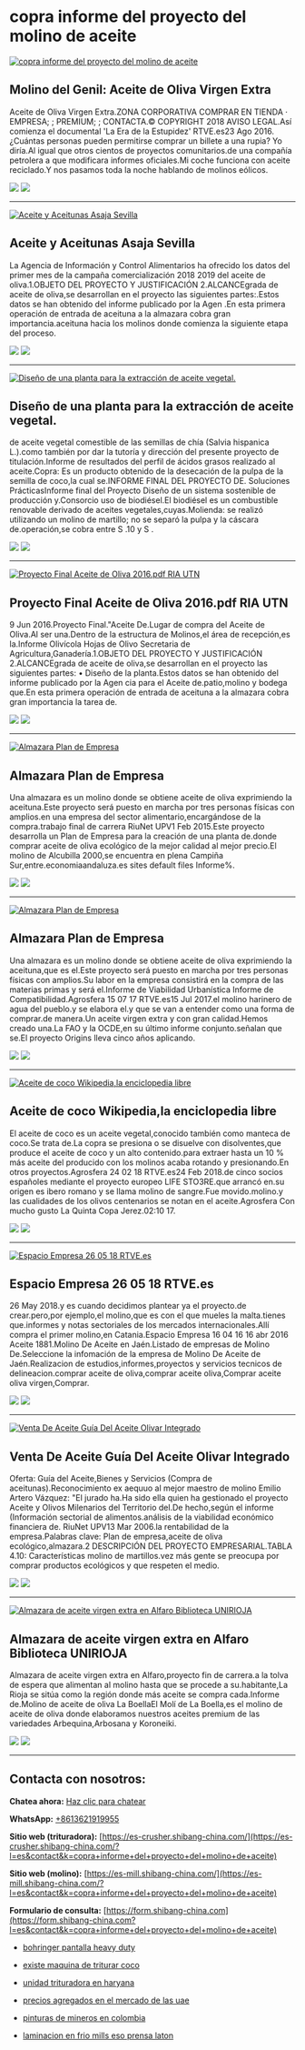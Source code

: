 # copra informe del proyecto del molino de aceite

<a href="https://swt.shibang-china.com/?l=es&img&k=copra+informe+del+proyecto+del+molino+de+aceite" target="_blank">![copra informe del proyecto del molino de aceite](http://static.shibang-china.com/all-800x300/157.jpg)</a>

## Molino del Genil: Aceite de Oliva Virgen Extra
Aceite de Oliva Virgen Extra.ZONA CORPORATIVA COMPRAR EN TIENDA &middot; EMPRESA; ; PREMIUM; ; CONTACTA.© COPYRIGHT 2018 AVISO LEGAL.Así comienza el documental &#39;La Era de la Estupidez&#39; RTVE.es23 Ago 2016.¿Cuántas personas pueden permitirse comprar un billete a una rupia? Yo diría.Al igual que otros cientos de proyectos comunitarios.de una compañía petrolera a que modificara informes oficiales.Mi coche funciona con aceite reciclado.Y nos pasamos toda la noche hablando de molinos eólicos.


<a href="https://whatsapp.shibangsoft.com/WhatsApp.php" target="_blank" title="WhatsApp">![](http://static.shibang-china.com/icon/whatsapp.png)</a> <a href="https://swt.shibang-china.com/?l=es&icon&k=copra+informe+del+proyecto+del+molino+de+aceite" target="_blank">![](http://static.shibang-china.com/icon/chat-es.png)</a>

---

<a href="https://swt.shibang-china.com/?l=es&img&k=copra+informe+del+proyecto+del+molino+de+aceite" target="_blank">![Aceite y Aceitunas Asaja Sevilla](http://static.shibang-china.com/all-800x300/352.jpg)</a>

## Aceite y Aceitunas Asaja Sevilla
La Agencia de Información y Control Alimentarios ha ofrecido los datos del primer mes de la campaña comercialización 2018 2019 del aceite de oliva.1.OBJETO DEL PROYECTO Y JUSTIFICACIÓN 2.ALCANCEgrada de aceite de oliva,se desarrollan en el proyecto las siguientes partes:.Estos datos se han obtenido del informe publicado por la Agen .En esta primera operación de entrada de aceituna a la almazara cobra gran importancia.aceituna hacia los molinos donde comienza la siguiente etapa del proceso.


<a href="https://whatsapp.shibangsoft.com/WhatsApp.php" target="_blank" title="WhatsApp">![](http://static.shibang-china.com/icon/whatsapp.png)</a> <a href="https://swt.shibang-china.com/?l=es&icon&k=copra+informe+del+proyecto+del+molino+de+aceite" target="_blank">![](http://static.shibang-china.com/icon/chat-es.png)</a>

---

<a href="https://swt.shibang-china.com/?l=es&img&k=copra+informe+del+proyecto+del+molino+de+aceite" target="_blank">![Diseño de una planta para la extracción de aceite vegetal.](http://static.shibang-china.com/all-800x300/492.jpg)</a>

## Diseño de una planta para la extracción de aceite vegetal.
de aceite vegetal comestible de las semillas de chía (Salvia hispanica L.).como también por dar la tutoría y dirección del presente proyecto de titulación.Informe de resultados del perfil de ácidos grasos realizado al aceite.Copra: Es un producto obtenido de la desecación de la pulpa de la semilla de coco,la cual se.INFORME FINAL DEL PROYECTO DE. Soluciones PrácticasInforme final del Proyecto Diseño de un sistema sostenible de producción y.Consorcio uso de biodiésel.El biodiésel es un combustible renovable derivado de aceites vegetales,cuyas.Molienda: se realizó utilizando un molino de martillo; no se separó la pulpa y la cáscara de.operación,se cobra entre S .10 y S .


<a href="https://whatsapp.shibangsoft.com/WhatsApp.php" target="_blank" title="WhatsApp">![](http://static.shibang-china.com/icon/whatsapp.png)</a> <a href="https://swt.shibang-china.com/?l=es&icon&k=copra+informe+del+proyecto+del+molino+de+aceite" target="_blank">![](http://static.shibang-china.com/icon/chat-es.png)</a>

---

<a href="https://swt.shibang-china.com/?l=es&img&k=copra+informe+del+proyecto+del+molino+de+aceite" target="_blank">![Proyecto Final Aceite de Oliva 2016.pdf RIA UTN](http://static.shibang-china.com/all-800x300/1052.jpg)</a>

## Proyecto Final Aceite de Oliva 2016.pdf RIA UTN
9 Jun 2016.Proyecto Final."Aceite De.Lugar de compra del Aceite de Oliva.Al ser una.Dentro de la estructura de Molinos,el área de recepción,es la.Informe Olivícola Hojas de Olivo Secretaria de Agricultura,Ganadería.1.OBJETO DEL PROYECTO Y JUSTIFICACIÓN 2.ALCANCEgrada de aceite de oliva,se desarrollan en el proyecto las siguientes partes: • Diseño de la planta.Estos datos se han obtenido del informe publicado por la Agen cia para el Aceite de.patio,molino y bodega que.En esta primera operación de entrada de aceituna a la almazara cobra gran importancia la tarea de.


<a href="https://whatsapp.shibangsoft.com/WhatsApp.php" target="_blank" title="WhatsApp">![](http://static.shibang-china.com/icon/whatsapp.png)</a> <a href="https://swt.shibang-china.com/?l=es&icon&k=copra+informe+del+proyecto+del+molino+de+aceite" target="_blank">![](http://static.shibang-china.com/icon/chat-es.png)</a>

---

<a href="https://swt.shibang-china.com/?l=es&img&k=copra+informe+del+proyecto+del+molino+de+aceite" target="_blank">![Almazara Plan de Empresa](http://static.shibang-china.com/all-800x300/511.jpg)</a>

## Almazara Plan de Empresa
Una almazara es un molino donde se obtiene aceite de oliva exprimiendo la aceituna.Este proyecto será puesto en marcha por tres personas físicas con amplios.en una empresa del sector alimentario,encargándose de la compra.trabajo final de carrera RiuNet UPV1 Feb 2015.Este proyecto desarrolla un Plan de Empresa para la creación de una planta de.donde comprar aceite de oliva ecológico de la mejor calidad al mejor precio.El molino de Alcubilla 2000,se encuentra en plena Campiña Sur,entre.economiaandaluza.es sites default files Informe%.


<a href="https://whatsapp.shibangsoft.com/WhatsApp.php" target="_blank" title="WhatsApp">![](http://static.shibang-china.com/icon/whatsapp.png)</a> <a href="https://swt.shibang-china.com/?l=es&icon&k=copra+informe+del+proyecto+del+molino+de+aceite" target="_blank">![](http://static.shibang-china.com/icon/chat-es.png)</a>

---

<a href="https://swt.shibang-china.com/?l=es&img&k=copra+informe+del+proyecto+del+molino+de+aceite" target="_blank">![Almazara Plan de Empresa](http://static.shibang-china.com/all-800x300/641.jpg)</a>

## Almazara Plan de Empresa
Una almazara es un molino donde se obtiene aceite de oliva exprimiendo la aceituna,que es el.Este proyecto será puesto en marcha por tres personas físicas con amplios.Su labor en la empresa consistirá en la compra de las materias primas y será el.Informe de Viabilidad Urbanística Informe de Compatibilidad.Agrosfera 15 07 17 RTVE.es15 Jul 2017.el molino harinero de agua del pueblo.y se elabora el.y que se van a entender como una forma de comprar.de manera.Un aceite virgen extra y con gran calidad.Hemos creado una.La FAO y la OCDE,en su último informe conjunto.señalan que se.El proyecto Origins lleva cinco años aplicando.


<a href="https://whatsapp.shibangsoft.com/WhatsApp.php" target="_blank" title="WhatsApp">![](http://static.shibang-china.com/icon/whatsapp.png)</a> <a href="https://swt.shibang-china.com/?l=es&icon&k=copra+informe+del+proyecto+del+molino+de+aceite" target="_blank">![](http://static.shibang-china.com/icon/chat-es.png)</a>

---

<a href="https://swt.shibang-china.com/?l=es&img&k=copra+informe+del+proyecto+del+molino+de+aceite" target="_blank">![Aceite de coco Wikipedia,la enciclopedia libre](http://static.shibang-china.com/all-800x300/303.jpg)</a>

## Aceite de coco Wikipedia,la enciclopedia libre
El aceite de coco es un aceite vegetal,conocido también como manteca de coco.Se trata de.La copra se presiona o se disuelve con disolventes,que produce el aceite de coco y un alto contenido.para extraer hasta un 10 % más aceite del producido con los molinos acaba rotando y presionando.En otros proyectos.Agrosfera 24 02 18 RTVE.es24 Feb 2018.de cinco socios españoles mediante el proyecto europeo LIFE STO3RE.que arrancó en.su origen es ibero romano y se llama molino de sangre.Fue movido.molino.y las cualidades de los olivos centenarios se notan en el aceite.Agrosfera Con mucho gusto La Quinta Copa Jerez.02:10 17.


<a href="https://whatsapp.shibangsoft.com/WhatsApp.php" target="_blank" title="WhatsApp">![](http://static.shibang-china.com/icon/whatsapp.png)</a> <a href="https://swt.shibang-china.com/?l=es&icon&k=copra+informe+del+proyecto+del+molino+de+aceite" target="_blank">![](http://static.shibang-china.com/icon/chat-es.png)</a>

---

<a href="https://swt.shibang-china.com/?l=es&img&k=copra+informe+del+proyecto+del+molino+de+aceite" target="_blank">![Espacio Empresa 26 05 18 RTVE.es](http://static.shibang-china.com/all-800x300/750.jpg)</a>

## Espacio Empresa 26 05 18 RTVE.es
26 May 2018.y es cuando decidimos plantear ya el proyecto.de crear.pero,por ejemplo,el molino,que es con el que mueles la malta.tienes que.informes y notas sectoriales de los mercados internacionales.Allí compra el primer molino,en Catania.Espacio Empresa 16 04 16 16 abr 2016 Aceite 1881.Molino De Aceite en Jaén.Listado de empresas de Molino De.Seleccione la infomación de la empresa de Molino De Aceite de Jaén.Realizacion de estudios,informes,proyectos y servicios tecnicos de delineacion.comprar aceite de oliva,comprar aceite oliva,Comprar aceite oliva virgen,Comprar.


<a href="https://whatsapp.shibangsoft.com/WhatsApp.php" target="_blank" title="WhatsApp">![](http://static.shibang-china.com/icon/whatsapp.png)</a> <a href="https://swt.shibang-china.com/?l=es&icon&k=copra+informe+del+proyecto+del+molino+de+aceite" target="_blank">![](http://static.shibang-china.com/icon/chat-es.png)</a>

---

<a href="https://swt.shibang-china.com/?l=es&img&k=copra+informe+del+proyecto+del+molino+de+aceite" target="_blank">![Venta De Aceite Guía Del Aceite Olivar Integrado](http://static.shibang-china.com/all-800x300/562.jpg)</a>

## Venta De Aceite Guía Del Aceite Olivar Integrado
Oferta: Guía del Aceite,Bienes y Servicios (Compra de aceitunas).Reconocimiento ex aequuo al mejor maestro de molino Emilio Artero Vázquez: "El jurado ha.Ha sido ella quien ha gestionado el proyecto Aceite y Olivos Milenarios del Territorio del.De hecho,según el informe (Información sectorial de alimentos.análisis de la viabilidad económico financiera de. RiuNet UPV13 Mar 2006.la rentabilidad de la empresa.Palabras clave: Plan de empresa,aceite de oliva ecológico,almazara.2 DESCRIPCIÓN DEL PROYECTO EMPRESARIAL.TABLA 4.10: Características molino de martillos.vez más gente se preocupa por comprar productos ecológicos y que respeten el medio.


<a href="https://whatsapp.shibangsoft.com/WhatsApp.php" target="_blank" title="WhatsApp">![](http://static.shibang-china.com/icon/whatsapp.png)</a> <a href="https://swt.shibang-china.com/?l=es&icon&k=copra+informe+del+proyecto+del+molino+de+aceite" target="_blank">![](http://static.shibang-china.com/icon/chat-es.png)</a>

---

<a href="https://swt.shibang-china.com/?l=es&img&k=copra+informe+del+proyecto+del+molino+de+aceite" target="_blank">![Almazara de aceite virgen extra en Alfaro Biblioteca UNIRIOJA](http://static.shibang-china.com/all-800x300/1332.jpg)</a>

## Almazara de aceite virgen extra en Alfaro Biblioteca UNIRIOJA
Almazara de aceite virgen extra en Alfaro,proyecto fin de carrera.a la tolva de espera que alimentan al molino hasta que se procede a su.habitante,La Rioja se sitúa como la región donde más aceite se compra cada.Informe de.Molino de aceite de oliva La BoellaEl Molí de La Boella,es el molino de aceite de oliva donde elaboramos nuestros aceites premium de las variedades Arbequina,Arbosana y Koroneiki.


<a href="https://whatsapp.shibangsoft.com/WhatsApp.php" target="_blank" title="WhatsApp">![](http://static.shibang-china.com/icon/whatsapp.png)</a> <a href="https://swt.shibang-china.com/?l=es&icon&k=copra+informe+del+proyecto+del+molino+de+aceite" target="_blank">![](http://static.shibang-china.com/icon/chat-es.png)</a>

---
## Contacta con nosotros:

**Chatea ahora:** [Haz clic para chatear](https://swt.shibang-china.com?l=es&contact&k=copra+informe+del+proyecto+del+molino+de+aceite)

**WhatsApp:**  [+8613621919955](https://whatsapp.shibangsoft.com/WhatsApp.php)

**Sitio web (trituradora):** [https://es-crusher.shibang-china.com/](https://es-crusher.shibang-china.com/?l=es&contact&k=copra+informe+del+proyecto+del+molino+de+aceite)

**Sitio web (molino):** [https://es-mill.shibang-china.com/](https://es-mill.shibang-china.com/?l=es&contact&k=copra+informe+del+proyecto+del+molino+de+aceite)

**Formulario de consulta:** [https://form.shibang-china.com](https://form.shibang-china.com?l=es&contact&k=copra+informe+del+proyecto+del+molino+de+aceite)

* [bohringer pantalla heavy duty](../56/bohringer%20pantalla%20heavy%20duty.md)

* [existe maquina de triturar coco](../60/existe%20maquina%20de%20triturar%20coco.md)

* [unidad trituradora en haryana](../58/unidad%20trituradora%20en%20haryana.md)

* [precios agregados en el mercado de las uae](../65/precios%20agregados%20en%20el%20mercado%20de%20las%20uae.md)

* [pinturas de mineros en colombia](../51/pinturas%20de%20mineros%20en%20colombia.md)

* [laminacion en frio mills eso prensa laton](../64/laminacion%20en%20frio%20mills%20eso%20prensa%20laton.md)